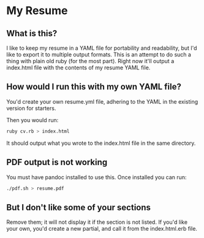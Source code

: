 # My Resume

## What is this?

I like to keep my resume in a YAML file for portability and readability, but I'd like to export it to multiple output formats.  This is an attempt to do such a thing with plain old ruby (for the most part).  Right now it'll output a index.html file with the contents of my resume YAML file.

## How would I run this with my own YAML file?

You'd create your own resume.yml file, adhering to the YAML in the existing version for starters.

Then you would run:

```bash
ruby cv.rb > index.html
```

It should output what you wrote to the index.html file in the same directory.

## PDF output is not working

You must have pandoc installed to use this.  Once installed you can run:

```bash
./pdf.sh > resume.pdf
```

## But I don't like some of your sections

Remove them; it will not display it if the section is not listed.  If you'd like your own, you'd create a new partial, and call it from the index.html.erb file.
